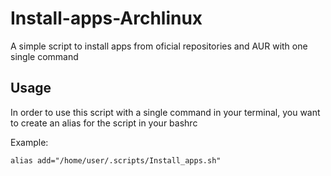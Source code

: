 # Install-apps-Archlinux
A simple script to install apps from oficial repositories and AUR with one single command

## Usage
In order to use this script with a single command in your terminal, you want to create an alias for the script in your bashrc 

Example:

    alias add="/home/user/.scripts/Install_apps.sh"
